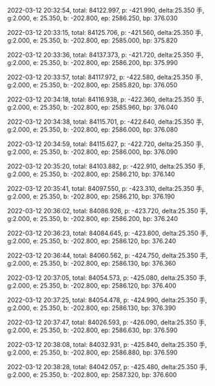 2022-03-12 20:32:54, total: 84122.997, p: -421.990, delta:25.350 手, g:2.000, e: 25.350, b: -202.800, ep: 2586.250, bp: 376.030

2022-03-12 20:33:15, total: 84125.706, p: -421.560, delta:25.350 手, g:2.000, e: 25.350, b: -202.800, ep: 2585.000, bp: 375.820

2022-03-12 20:33:36, total: 84137.373, p: -421.720, delta:25.350 手, g:2.000, e: 25.350, b: -202.800, ep: 2586.200, bp: 375.990

2022-03-12 20:33:57, total: 84117.972, p: -422.580, delta:25.350 手, g:2.000, e: 25.350, b: -202.800, ep: 2585.820, bp: 376.050

2022-03-12 20:34:18, total: 84116.938, p: -422.360, delta:25.350 手, g:2.000, e: 25.350, b: -202.800, ep: 2585.960, bp: 376.040

2022-03-12 20:34:38, total: 84115.701, p: -422.640, delta:25.350 手, g:2.000, e: 25.350, b: -202.800, ep: 2586.000, bp: 376.080

2022-03-12 20:34:59, total: 84115.627, p: -422.720, delta:25.350 手, g:2.000, e: 25.350, b: -202.800, ep: 2586.000, bp: 376.090

2022-03-12 20:35:20, total: 84103.882, p: -422.910, delta:25.350 手, g:2.000, e: 25.350, b: -202.800, ep: 2586.210, bp: 376.140

2022-03-12 20:35:41, total: 84097.550, p: -423.310, delta:25.350 手, g:2.000, e: 25.350, b: -202.800, ep: 2586.210, bp: 376.190

2022-03-12 20:36:02, total: 84086.926, p: -423.720, delta:25.350 手, g:2.000, e: 25.350, b: -202.800, ep: 2586.200, bp: 376.240

2022-03-12 20:36:23, total: 84084.645, p: -423.800, delta:25.350 手, g:2.000, e: 25.350, b: -202.800, ep: 2586.120, bp: 376.240

2022-03-12 20:36:44, total: 84060.562, p: -424.750, delta:25.350 手, g:2.000, e: 25.350, b: -202.800, ep: 2586.130, bp: 376.360

2022-03-12 20:37:05, total: 84054.573, p: -425.080, delta:25.350 手, g:2.000, e: 25.350, b: -202.800, ep: 2586.120, bp: 376.400

2022-03-12 20:37:25, total: 84054.478, p: -424.990, delta:25.350 手, g:2.000, e: 25.350, b: -202.800, ep: 2586.130, bp: 376.390

2022-03-12 20:37:47, total: 84026.593, p: -426.090, delta:25.350 手, g:2.000, e: 25.350, b: -202.800, ep: 2586.630, bp: 376.590

2022-03-12 20:38:08, total: 84032.931, p: -425.840, delta:25.350 手, g:2.000, e: 25.350, b: -202.800, ep: 2586.880, bp: 376.590

2022-03-12 20:38:28, total: 84042.057, p: -425.480, delta:25.350 手, g:2.000, e: 25.350, b: -202.800, ep: 2587.320, bp: 376.600